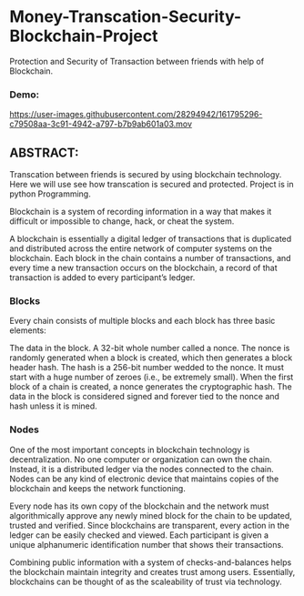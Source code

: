 # Money-Transcation-Security-Blockchain-Project
Protection and Security of Transaction between friends with help of Blockchain. 



### Demo:


https://user-images.githubusercontent.com/28294942/161795296-c79508aa-3c91-4942-a797-b7b9ab601a03.mov



## ABSTRACT:
Transcation between friends is secured by using blockchain technology. Here we will use see how transcation is secured and protected. Project is in python Programming. 



Blockchain is a system of recording information in a way that makes it difficult or impossible to change, hack, or cheat the system.

A blockchain is essentially a digital ledger of transactions that is duplicated and distributed across the entire network of computer systems on the blockchain. Each block in the chain contains a number of transactions, and every time a new transaction occurs on the blockchain, a record of that transaction is added to every participant’s ledger. 

### Blocks
Every chain consists of multiple blocks and each block has three basic elements:

The data in the block.
A 32-bit whole number called a nonce. The nonce is randomly generated when a block is created, which then generates a block header hash. 
The hash is a 256-bit number wedded to the nonce. It must start with a huge number of zeroes (i.e., be extremely small).
When the first block of a chain is created, a nonce generates the cryptographic hash. The data in the block is considered signed and forever tied to the nonce and hash unless it is mined.  

### Nodes
One of the most important concepts in blockchain technology is decentralization. No one computer or organization can own the chain. Instead, it is a distributed ledger via the nodes connected to the chain. Nodes can be any kind of electronic device that maintains copies of the blockchain and keeps the network functioning. 

Every node has its own copy of the blockchain and the network must algorithmically approve any newly mined block for the chain to be updated, trusted and verified. Since blockchains are transparent, every action in the ledger can be easily checked and viewed. Each participant is given a unique alphanumeric identification number that shows their transactions.

Combining public information with a system of checks-and-balances helps the blockchain maintain integrity and creates trust among users. Essentially, blockchains can be thought of as the scaleability of trust via technology. 




